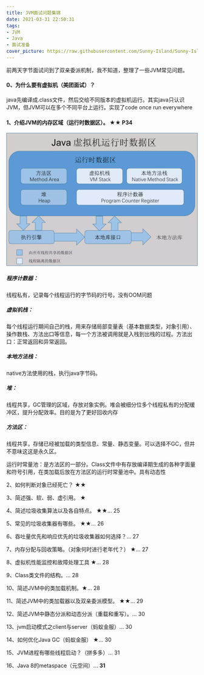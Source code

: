 ```yaml
---
title: JVM面试问题集锦
date: 2021-03-31 22:50:31
tags:
- JVM
- Java
- 面试准备
cover_picture: https://raw.githubusercontent.com/Sunny-Island/Sunny-Island.github.io/main/images/JVM-cover.jpg?token=AJ7HA2N5HLLQ6KYQZ2Z3O2LANZXOS
---
```


前两天字节面试问到了双亲委派机制，我不知道，整理了一些JVM常见问题。

#### 0、为什么要有虚拟机（美团面试）？

java先编译成.class文件，然后交给不同版本的虚拟机运行。其实java只认识JVM，但JVM可以在多个不同平台上运行。实现了code once run everywhere

####  1、介绍JVM的内存区域（运行时数据区）。 ★★ P34

![test](/image/JVM-memory.jpg )

##### 程序计数器：

线程私有，记录每个线程运行的字节码的行号。没有OOM问题

##### 虚拟机栈：

每个线程运行期间自己的栈，用来存储局部变量表（基本数据类型，对象引用）、操作数栈、方法出口等信息，每一个方法被调用就是入栈到出栈的过程。方法出口：正常返回和异常返回。

##### 本地方法栈：

native方法使用的栈，执行java字节码。

##### 堆：

线程共享，GC管理的区域，存放对象实例。堆会被细分位多个线程私有的分配缓冲区，提升分配效率。目的是为了更好回收内存

##### 方法区：

线程共享，存储已经被加载的类型信息、常量、静态变量。可以选择不GC，但并不意味这这是永久区。

运行时常量池：是方法区的一部分。Class文件中有存放编译期生成的各种字面量和符号引用，在类加载后放在方法区的运行时常量池中。具有动态性

2、如何判断对象已经死亡？ ★★



3、简述强、软、弱、虚引用。 ★

4、简述垃圾收集算法以及各自特点。 ★★... 25

5、常见的垃圾收集器有哪些。 ★★... 26

6、吞吐量优先和响应优先的垃圾收集器如何选择？... 27

7、内存分配与回收策略。（对象何时进行老年代？） ★... 27

8、虚拟机性能监控和故障处理工具 ★... 28

9、Class类文件的结构。... 28

10、简述JVM中的类加载机制。★... 28

11、简述JVM中的类加载器以及双亲委派模型。 ★★... 29

12、简述JVM中静态分派和动态分派（重载和重写）。... 30

13、jvm启动模式之client与server（蚂蚁金服）... 30

14、如何优化Java GC（蚂蚁金服） ★... 30

15、JVM进程有哪些线程启动？（拼多多）... 31

16、Java 8的metaspace（元空间）... **31**